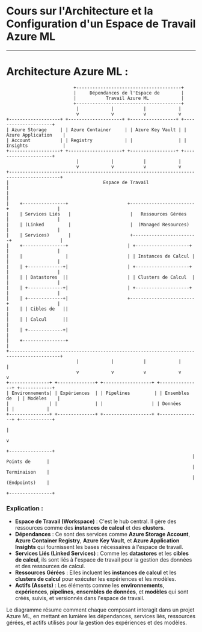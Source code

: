 # **Cours sur l'Architecture et la Configuration d'un Espace de Travail Azure ML**
---
# Architecture Azure ML :

```
                         +---------------------------------------+
                         |     Dépendances de l'Espace de        |
                         |           Travail Azure ML            |
                         +---------------------------------------+
                          |            |           |            |
                          v            v           v            v
+-------------------+ +--------------------+ +-----------------+ +---------------------+
| Azure Storage     | | Azure Container     | | Azure Key Vault | | Azure Application    |
| Account           | | Registry            | |                 | | Insights             |
+-------------------+ +--------------------+ +-----------------+ +---------------------+
                          |            |           |            |
                          v            v           v            v
+-----------------------------------------------------------------------------------------+
|                                   Espace de Travail                                     |
|                                                                                         |
|    +----------------+                      +------------------------+                  |
|    | Services Liés   |                      |   Ressources Gérées    |                  |
|    | (Linked         |                      |  (Managed Resources)   |                  |
|    | Services)       |                      +------------------------+                  |
|    +----------------+                      | +--------------------+ |                  |
|    |                |                      | | Instances de Calcul | |                  |
|    | +-------------+|                      | +--------------------+ |                  |
|    | | Datastores  ||                      | | Clusters de Calcul  | |                  |
|    | +-------------+|                      | +--------------------+ |                  |
|    | +-------------+|                      +------------------------+                  |
|    | | Cibles de   ||                                                                 |
|    | | Calcul      ||                                                                 |
|    | +-------------+|                                                                 |
|    +----------------+                                                                 |
+-----------------------------------------------------------------------------------------+
                          |            |           |            |           |
                          v            v           v            v           v
+---------------+ +--------------+ +------------------+ +---------------+ +------------+
| Environnements| | Expériences  | | Pipelines         | | Ensembles de  | | Modèles    |
|               | |              | |                  | | Données       | |            |
+---------------+ +--------------+ +------------------+ +---------------+ +------------+
                                                                              |
                                                                              v
                                                                     +----------------+
                                                                     | Points de      |
                                                                     | Terminaison    |
                                                                     | (Endpoints)    |
                                                                     +----------------+
```

### Explication :
- **Espace de Travail (Workspace)** : C'est le hub central. Il gère des ressources comme des **instances de calcul** et des **clusters**.
- **Dépendances** : Ce sont des services comme **Azure Storage Account**, **Azure Container Registry**, **Azure Key Vault**, et **Azure Application Insights** qui fournissent les bases nécessaires à l'espace de travail.
- **Services Liés (Linked Services)** : Comme les **datastores** et les **cibles de calcul**, ils sont liés à l'espace de travail pour la gestion des données et des ressources de calcul.
- **Ressources Gérées** : Elles incluent les **instances de calcul** et les **clusters de calcul** pour exécuter les expériences et les modèles.
- **Actifs (Assets)** : Les éléments comme les **environnements**, **expériences**, **pipelines**, **ensembles de données**, et **modèles** qui sont créés, suivis, et versionnés dans l'espace de travail.

Le diagramme résume comment chaque composant interagit dans un projet Azure ML, en mettant en lumière les dépendances, services liés, ressources gérées, et actifs utilisés pour la gestion des expériences et des modèles.
